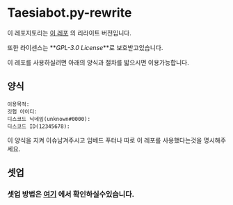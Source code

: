 # Taesiabot.py-rewrite

이 레포지토리는 [이 레포](https://github.com/popop098/Taesia-Bot.py) 의 리라이트 버전입니다.

또한 라이센스는 **_GPL-3.0 License_**로 보호받고있습니다.

이 레포를 사용하실려면 아래의 양식과 절차를 밟으시면 이용가능합니다.

## 양식
```
이용목적: 
깃헙 아이디:
디스코드 닉네임(unknown#0000):
디스코드 ID(12345678):
```
이 양식을 지켜 이슈남겨주시고 임베드 푸터나 따로 이 레포를 사용했다는것을 명시해주세요.

## 셋업
### 셋업 방법은 [여기](https://github.com/SpaceDEVofficial/Taesiabot.py-rewrite/blob/main/guide/setup.md) 에서 확인하실수있습니다.